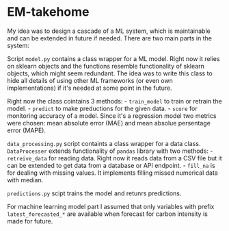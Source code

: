 # EM-takehome

My idea was to design a cascade of a ML system, which is maintainable and can be extended in future if needed. There are two main parts in the system:

Script `model.py` contains a class wrapper for a ML model. Right now it relies on sklearn objects and the functions resemble functionality of sklearn objects, which might seem redundant. The idea was to write this class to hide all details of using other ML frameworks (or even own implementations) if it's needed at some point in the future.

Right now the class cointains 3 methods: 
    - `train_model` to train or retrain the model. 
    - `predict` to make preductions for the given data.
    - `score` for monitoring accuracy of a model. Since it's a regression model two metrics were chosen: mean absolute error (MAE) and mean absolue persentage error (MAPE).


`data_processing.py` script containts a class wrapper for a data class. `DataProcesser` extends functionality of `pandas` library with two methods:
    - `retreive_data` for reading data. Right now it reads data from a CSV file but it can be extended to get data from a database or API endpoint.
    - `fill_na` is for dealing with missing values. It implements filling missed numerical data with median.

`predictions.py` scipt trains the model and retunrs predictions. 

For machine learning model part I assumed that only variables with prefix `latest_forecasted_*` are available when forecast for carbon intensity is made for future. 